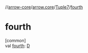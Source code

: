 //[arrow-core](../../../index.md)/[arrow.core](../index.md)/[Tuple7](index.md)/[fourth](fourth.md)

# fourth

[common]\
val [fourth](fourth.md): [D](index.md)
